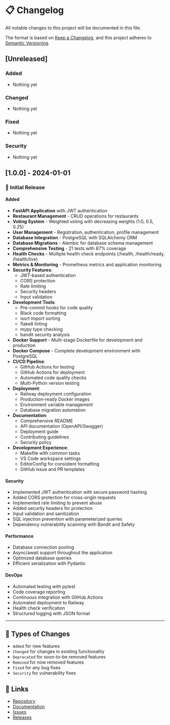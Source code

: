 # 📋 Changelog

All notable changes to this project will be documented in this file.

The format is based on [Keep a Changelog](https://keepachangelog.com/en/1.0.0/),
and this project adheres to [Semantic Versioning](https://semver.org/spec/v2.0.0.html).

## [Unreleased]

### Added
- Nothing yet

### Changed
- Nothing yet

### Fixed
- Nothing yet

### Security
- Nothing yet

## [1.0.0] - 2024-01-01

### 🎉 Initial Release

#### Added
- **FastAPI Application** with JWT authentication
- **Restaurant Management** - CRUD operations for restaurants
- **Voting System** - Weighted voting with decreasing weights (1.0, 0.5, 0.25)
- **User Management** - Registration, authentication, profile management
- **Database Integration** - PostgreSQL with SQLAlchemy ORM
- **Database Migrations** - Alembic for database schema management
- **Comprehensive Testing** - 21 tests with 87% coverage
- **Health Checks** - Multiple health check endpoints (/health, /health/ready, /health/live)
- **Metrics & Monitoring** - Prometheus metrics and application monitoring
- **Security Features**:
  - JWT-based authentication
  - CORS protection
  - Rate limiting
  - Security headers
  - Input validation
- **Development Tools**:
  - Pre-commit hooks for code quality
  - Black code formatting
  - isort import sorting
  - flake8 linting
  - mypy type checking
  - bandit security analysis
- **Docker Support** - Multi-stage Dockerfile for development and production
- **Docker Compose** - Complete development environment with PostgreSQL
- **CI/CD Pipeline**:
  - GitHub Actions for testing
  - GitHub Actions for deployment
  - Automated code quality checks
  - Multi-Python version testing
- **Deployment**:
  - Railway deployment configuration
  - Production-ready Docker images
  - Environment variable management
  - Database migration automation
- **Documentation**:
  - Comprehensive README
  - API documentation (OpenAPI/Swagger)
  - Deployment guide
  - Contributing guidelines
  - Security policy
- **Development Experience**:
  - Makefile with common tasks
  - VS Code workspace settings
  - EditorConfig for consistent formatting
  - GitHub issue and PR templates

#### Security
- Implemented JWT authentication with secure password hashing
- Added CORS protection for cross-origin requests
- Implemented rate limiting to prevent abuse
- Added security headers for protection
- Input validation and sanitization
- SQL injection prevention with parameterized queries
- Dependency vulnerability scanning with Bandit and Safety

#### Performance
- Database connection pooling
- Async/await support throughout the application
- Optimized database queries
- Efficient serialization with Pydantic

#### DevOps
- Automated testing with pytest
- Code coverage reporting
- Continuous integration with GitHub Actions
- Automated deployment to Railway
- Health check verification
- Structured logging with JSON format

---

## 📝 Types of Changes

- `Added` for new features
- `Changed` for changes in existing functionality
- `Deprecated` for soon-to-be removed features
- `Removed` for now removed features
- `Fixed` for any bug fixes
- `Security` for vulnerability fixes

## 🔗 Links

- [Repository](https://github.com/yourusername/lunch-voting-api)
- [Documentation](https://github.com/yourusername/lunch-voting-api/blob/main/README.md)
- [Issues](https://github.com/yourusername/lunch-voting-api/issues)
- [Releases](https://github.com/yourusername/lunch-voting-api/releases)
